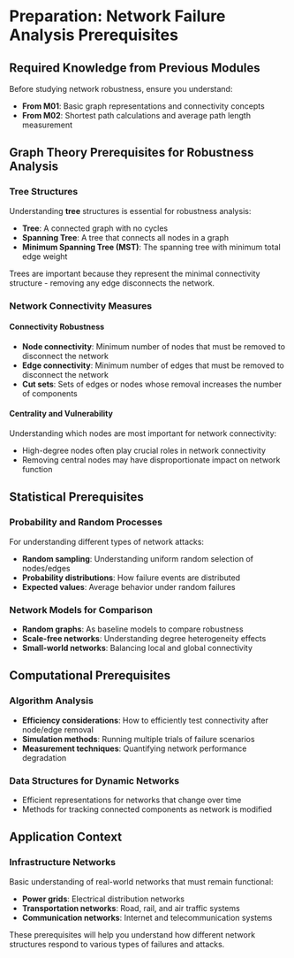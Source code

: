 # Preparation: Network Failure Analysis Prerequisites

## Required Knowledge from Previous Modules

Before studying network robustness, ensure you understand:
- **From M01**: Basic graph representations and connectivity concepts
- **From M02**: Shortest path calculations and average path length measurement

## Graph Theory Prerequisites for Robustness Analysis

### Tree Structures
Understanding **tree** structures is essential for robustness analysis:
- **Tree**: A connected graph with no cycles
- **Spanning Tree**: A tree that connects all nodes in a graph
- **Minimum Spanning Tree (MST)**: The spanning tree with minimum total edge weight

Trees are important because they represent the minimal connectivity structure - removing any edge disconnects the network.

### Network Connectivity Measures

#### Connectivity Robustness
- **Node connectivity**: Minimum number of nodes that must be removed to disconnect the network
- **Edge connectivity**: Minimum number of edges that must be removed to disconnect the network
- **Cut sets**: Sets of edges or nodes whose removal increases the number of components

#### Centrality and Vulnerability
Understanding which nodes are most important for network connectivity:
- High-degree nodes often play crucial roles in network connectivity
- Removing central nodes may have disproportionate impact on network function

## Statistical Prerequisites

### Probability and Random Processes
For understanding different types of network attacks:
- **Random sampling**: Understanding uniform random selection of nodes/edges
- **Probability distributions**: How failure events are distributed
- **Expected values**: Average behavior under random failures

### Network Models for Comparison
- **Random graphs**: As baseline models to compare robustness
- **Scale-free networks**: Understanding degree heterogeneity effects
- **Small-world networks**: Balancing local and global connectivity

## Computational Prerequisites

### Algorithm Analysis
- **Efficiency considerations**: How to efficiently test connectivity after node/edge removal
- **Simulation methods**: Running multiple trials of failure scenarios
- **Measurement techniques**: Quantifying network performance degradation

### Data Structures for Dynamic Networks
- Efficient representations for networks that change over time
- Methods for tracking connected components as network is modified

## Application Context

### Infrastructure Networks
Basic understanding of real-world networks that must remain functional:
- **Power grids**: Electrical distribution networks
- **Transportation networks**: Road, rail, and air traffic systems
- **Communication networks**: Internet and telecommunication systems

These prerequisites will help you understand how different network structures respond to various types of failures and attacks.